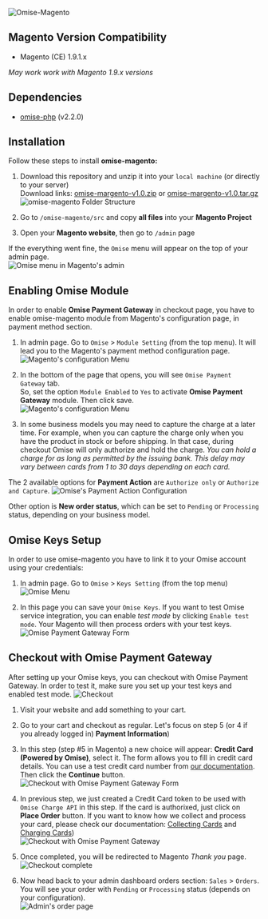 ![Omise-Magento](https://cdn.omise.co/artwork/magento_omise_bodered.png)

## Magento Version Compatibility
- Magento (CE) 1.9.1.x 

*May work work with Magento 1.9.x versions*

## Dependencies
- [omise-php](https://github.com/omise/omise-php) (v2.2.0)

## Installation
Follow these steps to install **omise-magento:**  

1. Download this repository and unzip it into your `local machine` (or directly to your server)  
  Download links: [omise-margento-v1.0.zip](https://github.com/omise/omise-magento/archive/master.zip) or [omise-margento-v1.0.tar.gz](https://github.com/omise/omise-magento/archive/master.tar.gz)
  ![omise-magento Folder Structure](https://cdn.omise.co/assets/omise-magento/installation-01.png)  

2. Go to `/omise-magento/src` and copy **all files** into your **Magento Project**  

3. Open your **Magento website**, then go to `/admin` page  

If the everything went fine, the `Omise` menu will appear on the top of your admin page.  
  ![Omise menu in Magento's admin](https://cdn.omise.co/assets/omise-magento/installation-02.png)  

## Enabling Omise Module
In order to enable **Omise Payment Gateway** in checkout page, you have to enable omise-magento module from Magento's configuration page, in payment method section.  

1. In admin page. Go to `Omise` > `Module Setting` (from the top menu). It will lead you to the Magento's payment method configuration page.  
  ![Magento's configuration Menu](https://cdn.omise.co/assets/omise-magento/module-enable-01.png)  

2. In the bottom of the page that opens, you will see `Omise Payment Gateway` tab.  
  So, set the option `Module Enabled` to `Yes` to activate **Omise Payment Gateway** module. Then click save.  
  ![Magento's configuration Menu](https://cdn.omise.co/assets/omise-magento/module-enable-02.png)  

3. In some business models you may need to capture the charge at a later time. For example, when you can capture the charge only when you have the product in stock or before shipping. In that case, during checkout Omise will only authorize and hold the charge.  *You can hold a charge for as long as permitted by the issuing bank. This delay may vary between cards from 1 to 30 days depending on each card.*

The 2 available options for **Payment Action** are `Authorize only` or `Authorize and Capture`. 
  ![Omise's Payment Action Configuration](https://cdn.omise.co/assets/omise-magento/module-enable-03.png)  

Other option is **New order status**, which can be set to `Pending` or `Processing` status, depending on your business model.


## Omise Keys Setup
In order to use omise-magento you have to link it to your Omise account using your credentials:

1. In admin page. Go to `Omise` > `Keys Setting` (from the top menu)  
  ![Omise Menu](https://cdn.omise.co/assets/omise-magento/omise-keys-setup-01.png)

2. In this page you can save your `Omise Keys`. If you want to test Omise service integration, you can enable *test mode* by clicking `Enable test mode`. Your Magento will then process orders with your test keys.  
  ![Omise Payment Gateway Form](https://cdn.omise.co/assets/omise-magento/omise-keys-setup-02.png)

## Checkout with Omise Payment Gateway
After setting up your Omise keys, you can checkout with Omise Payment Gateway. In order to test it, make sure you set up your test keys and enabled test mode.
  ![Checkout](https://cdn.omise.co/assets/omise-magento/checkout-with-omise-01.png)

1. Visit your website and add something to your cart.

2. Go to your cart and checkout as regular. Let's focus on step 5 (or 4 if you already logged in) **Payment Information**)

3. In this step (step #5 in Magento) a new choice will appear: **Credit Card (Powered by Omise)**, select it. The form allows you to fill in credit card details. You can use a test credit card number from [our documentation](https://docs.omise.co/api/tests/).  
Then click the **Continue** button.  
![Checkout with Omise Payment Gateway Form](https://cdn.omise.co/assets/omise-magento/checkout-with-omise-02.png)

4. In previous step, we just created a Credit Card token to be used with `Omise Charge API` in this step. If the card is authorixed, just click on **Place Order** button. If you want to know how we collect and process your card, please check our documentation: [Collecting Cards](https://docs.omise.co/collecting-card-information/) and [Charging Cards](https://docs.omise.co/charging-cards/))  
  ![Checkout with Omise Payment Gateway](https://cdn.omise.co/assets/omise-magento/checkout-with-omise-03.png)  

5. Once completed, you will be redirected to Magento *Thank you* page.  
  ![Checkout complete](https://cdn.omise.co/assets/omise-magento/checkout-with-omise-04.png)  

6. Now head back to your admin dashboard orders section: `Sales` > `Orders`. You will see your order with `Pending` or `Processing` status (depends on your configuration).  
  ![Admin's order page](https://cdn.omise.co/assets/omise-magento/checkout-with-omise-05.png)  
